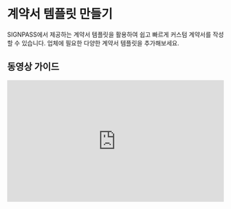 # 계약서 템플릿 만들기

SIGNPASS에서 제공하는 계약서 템플릿을 활용하여 쉽고 빠르게 커스텀 계약서를 작성할 수 있습니다.
업체에 필요한 다양한 계약서 템플릿을 추가해보세요.

## 동영상 가이드

<div style="position: relative; padding-bottom: 56.25%; height: 0; overflow: hidden; max-width: 100%;">
  <iframe style="position: absolute; top: 0; left: 0; width: 100%; height: 100%;" src="https://www.youtube.com/embed/MEVebzdCVl0" title="SIGNPASS 계약서 템플릿 만들기" frameborder="0" allow="accelerometer; autoplay; clipboard-write; encrypted-media; gyroscope; picture-in-picture; web-share" allowfullscreen></iframe>
</div>
